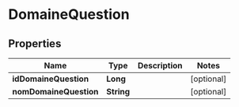 

# DomaineQuestion

## Properties

Name | Type | Description | Notes
------------ | ------------- | ------------- | -------------
**idDomaineQuestion** | **Long** |  |  [optional]
**nomDomaineQuestion** | **String** |  |  [optional]



